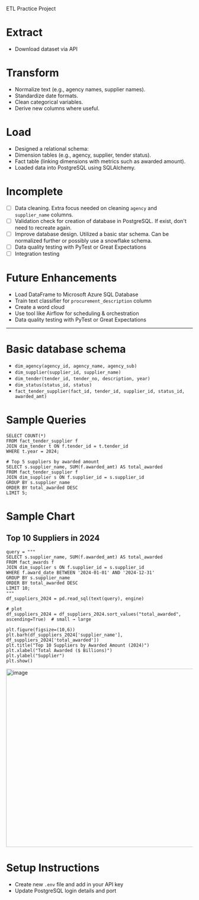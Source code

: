 ETL Practice Project

# Extract
- Download dataset via API

# Transform
- Normalize text (e.g., agency names, supplier names).
- Standardize date formats.
- Clean categorical variables.
- Derive new columns where useful.

# Load
- Designed a relational schema:
- Dimension tables (e.g., agency, supplier, tender status).
- Fact table (linking dimensions with metrics such as awarded amount).
- Loaded data into PostgreSQL using SQLAlchemy.

# Incomplete
- [ ] Data cleaning. Extra focus needed on cleaning `agency` and `supplier_name` columns. 
- [ ] Validation check for creation of database in PostgreSQL. If exist, don't need to recreate again.
- [ ] Improve database design. Utilized a basic star schema. Can be normalized further or possibly use a snowflake schema.
- [ ] Data quality testing with PyTest or Great Expectations
- [ ] Integration testing

# Future Enhancements
- Load DataFrame to Microsoft Azure SQL Database
- Train text classifier for `procurement_description` column
- Create a word cloud
- Use tool like Airflow for scheduling & orchestration
- Data quality testing with PyTest or Great Expectations

---

# Basic database schema

- `dim_agency(agency_id, agency_name, agency_sub)`  
- `dim_supplier(supplier_id, supplier_name)`  
- `dim_tender(tender_id, tender_no, description, year)`  
- `dim_status(status_id, status) ` 
- `fact_tender_supplier(fact_id, tender_id, supplier_id, status_id, awarded_amt)`

# Sample Queries

```
SELECT COUNT(*) 
FROM fact_tender_supplier f
JOIN dim_tender t ON f.tender_id = t.tender_id
WHERE t.year = 2024;

# Top 5 suppliers by awarded amount
SELECT s.supplier_name, SUM(f.awarded_amt) AS total_awarded
FROM fact_tender_supplier f
JOIN dim_supplier s ON f.supplier_id = s.supplier_id
GROUP BY s.supplier_name
ORDER BY total_awarded DESC
LIMIT 5;
```

# Sample Chart

## Top 10 Suppliers in 2024
```
query = """
SELECT s.supplier_name, SUM(f.awarded_amt) AS total_awarded
FROM fact_awards f
JOIN dim_supplier s ON f.supplier_id = s.supplier_id
WHERE f.award_date BETWEEN '2024-01-01' AND '2024-12-31'
GROUP BY s.supplier_name
ORDER BY total_awarded DESC
LIMIT 10;
"""
df_suppliers_2024 = pd.read_sql(text(query), engine)

# plot
df_suppliers_2024 = df_suppliers_2024.sort_values("total_awarded", ascending=True)  # small → large

plt.figure(figsize=(10,6))
plt.barh(df_suppliers_2024['supplier_name'], df_suppliers_2024['total_awarded'])
plt.title("Top 10 Suppliers by Awarded Amount (2024)")
plt.xlabel("Total Awarded ($ Billions)")
plt.ylabel("Supplier")
plt.show()
```

<img width="1097" height="481" alt="image" src="https://github.com/user-attachments/assets/f33bc0e1-df56-48f2-aa77-54375ce9f935" />

# Setup Instructions
- Create new `.env` file and add in your API key
- Update PostgreSQL login details and port

